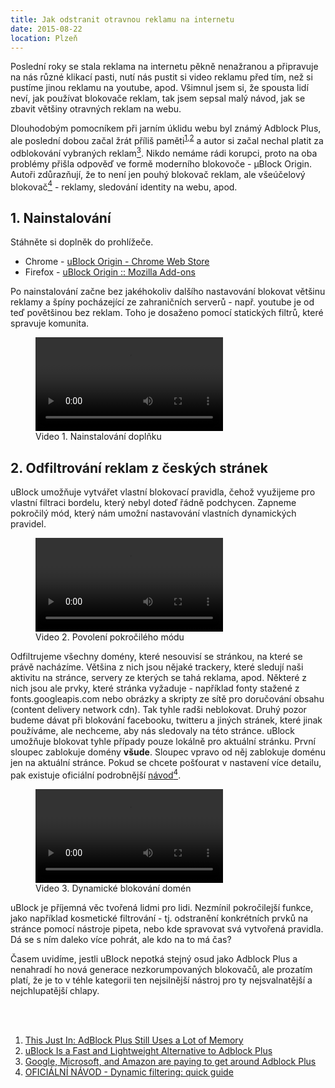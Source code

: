 ```yaml
---
title: Jak odstranit otravnou reklamu na internetu
date: 2015-08-22
location: Plzeň
---
```


Poslední roky se stala reklama na internetu pěkně nenažranou a připravuje na
nás různé klikací pasti, nutí nás pustit si video reklamu před tím, než si
pustíme jinou reklamu na youtube, apod. Všimnul jsem si, že spousta lidí neví,
jak používat blokovače reklam, tak jsem sepsal malý návod, jak se zbavit
většiny otravných reklam na webu.

Dlouhodobým pomocníkem při jarním úklidu webu byl známý Adblock Plus, ale
poslední dobou začal žrát příliš
paměti<sup>[1](http://lifehacker.com/adblock-plus-once-again-found-to-dramatically-increase-1576341872),[2](http://lifehacker.com/ublock-is-a-fast-and-lightweight-alternative-to-adblock-1625246461)</sup>
a autor si začal nechal platit za odblokování vybraných
reklam[<sup>3</sup>](http://www.theverge.com/2015/2/2/7963577/google-ads-get-through-adblock).
Nikdo nemáme rádi korupci, proto na oba problémy přišla odpověď ve formě
moderního blokovoče - µBlock Origin. Autoři zdůrazňují, že to není jen pouhý
blokovač reklam, ale všeúčelový
blokovač[<sup>4</sup>](https://github.com/gorhill/uBlock) - reklamy, sledování identity
na webu, apod.


## 1. Nainstalování
Stáhněte si doplněk do prohlížeče.

* Chrome - [uBlock Origin - Chrome Web Store](https://chrome.google.com/webstore/detail/ublock-origin/cjpalhdlnbpafiamejdnhcphjbkeiagm?hl=cs)
* Firefox - [uBlock Origin :: Mozilla Add-ons](https://addons.mozilla.org/cs/firefox/addon/ublock-origin/)

Po nainstalování začne bez jakéhokoliv dalšího nastavování blokovat většinu
reklamy a špíny pocházející ze zahraničních serverů - např. youtube je od teď
povětšinou bez reklam. Toho je dosaženo pomocí statických filtrů, které
spravuje komunita.

<figure>
    <video autoplay loop>
        <source src="/static/ublock1.mp4" />
    </video>
    <figcaption>Video 1. Nainstalování doplňku</figcaption>
</figure>


## 2. Odfiltrování reklam z českých stránek
uBlock umožňuje vytvářet vlastní blokovací pravidla, čehož využijeme pro
vlastní filtraci bordelu, který nebyl doteď řádně podchycen. Zapneme pokročilý
mód, který nám umožní nastavování vlastních dynamických pravidel. 

<figure>
    <video autoplay loop>
        <source src="/static/ublock2.mp4" />
    </video>
    <figcaption>Video 2. Povolení pokročilého módu</figcaption>
</figure>


Odfiltrujeme všechny domény, které nesouvisí se stránkou, na které se právě
nacházíme. Většina z nich jsou nějaké trackery, které sledují naši aktivitu na
stránce, servery ze kterých se tahá reklama, apod. Některé z nich jsou ale
prvky, které stránka vyžaduje - například fonty stažené z fonts.googleapis.com
nebo obrázky a skripty ze sítě pro doručování obsahu (content delivery network
cdn). Tak tyhle radši neblokovat. Druhý pozor budeme dávat při blokování
facebooku, twitteru a jiných stránek, které jinak používáme, ale nechceme, aby
nás sledovaly na této stránce. uBlock umožňuje blokovat tyhle případy pouze
lokálně pro aktuální stránku. První sloupec zablokuje domény **všude**.
Sloupec vpravo od něj zablokuje doménu jen na aktuální stránce. Pokud se chcete
pošťourat v nastavení více detailu, pak existuje oficiální podrobnější
[návod<sup>4</sup>](https://github.com/gorhill/uBlock/wiki/Dynamic-filtering:-quick-guide).

<figure>
    <video autoplay loop>
        <source src="/static/ublock3.mp4" />
    </video>
    <figcaption>Video 3. Dynamické blokování domén</figcaption>
</figure>


uBlock je příjemná věc tvořená lidmi pro lidi. Nezmínil pokročilejší funkce,
jako například kosmetické filtrování - tj. odstranění konkrétních prvků na
stránce pomocí nástroje pipeta, nebo kde spravovat svá vytvořená pravidla. Dá
se s ním daleko více pohrát, ale kdo na to má čas?

Časem uvidíme, jestli uBlock nepotká stejný osud jako Adblock Plus a nenahradí
ho nová generace nezkorumpovaných blokovačů, ale prozatím platí, že je to v
téhle kategorii ten nejsilnější nástroj pro ty nejsvalnatější a nejchlupatější
chlapy.


<br />
<br />

1. [This Just In: AdBlock Plus Still Uses a Lot of Memory](http://lifehacker.com/adblock-plus-once-again-found-to-dramatically-increase-1576341872)
2. [uBlock Is a Fast and Lightweight Alternative to Adblock Plus](http://lifehacker.com/ublock-is-a-fast-and-lightweight-alternative-to-adblock-1625246461)
3. [Google, Microsoft, and Amazon are paying to get around Adblock Plus](http://www.theverge.com/2015/2/2/7963577/google-ads-get-through-adblock)
4. [OFICIÁLNÍ NÁVOD - Dynamic filtering: quick guide](https://github.com/gorhill/uBlock/wiki/Dynamic-filtering:-quick-guide)


